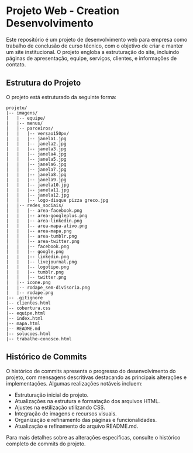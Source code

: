 # Projeto Web - Creation Desenvolvimento

Este repositório é um projeto de desenvolvimento web para empresa como trabalho de conclusão de curso técnico, com o objetivo de criar e manter um site institucional. O projeto engloba a estruturação do site, incluindo páginas de apresentação, equipe, serviços, clientes, e informações de contato.

## Estrutura do Projeto

O projeto está estruturado da seguinte forma:

```
projeto/
|-- imagens/
|   |-- equipe/
|   |-- menus/
|   |-- parceiros/
|   |   |-- versao150px/
|   |   |-- janela1.jpg
|   |   |-- janela2.jpg
|   |   |-- janela3.jpg
|   |   |-- janela4.jpg
|   |   |-- janela5.jpg
|   |   |-- janela6.jpg
|   |   |-- janela7.jpg
|   |   |-- janela8.jpg
|   |   |-- janela9.jpg
|   |   |-- janela10.jpg
|   |   |-- janela11.jpg
|   |   |-- janela12.jpg
|   |   |-- logo-disque pizza greco.jpg
|   |-- redes_sociais/
|   |   |-- area-facebook.png
|   |   |-- area-googleplus.png
|   |   |-- area-linkedin.png
|   |   |-- area-mapa-ativo.png
|   |   |-- area-mapa.png
|   |   |-- area-tumblr.png
|   |   |-- area-twitter.png
|   |   |-- facebook.png
|   |   |-- google.png
|   |   |-- linkedin.png
|   |   |-- livejournal.png
|   |   |-- logotipo.png
|   |   |-- tumblr.png
|   |   |-- twitter.png
|   |-- icone.png
|   |-- rodape_sem-divisoria.png
|   |-- rodape.png
|-- .gitignore
|-- clientes.html
|-- cobertura.css
|-- equipe.html
|-- index.html
|-- mapa.html
|-- README.md
|-- solucoes.html
|-- trabalhe-conosco.html
```

## Histórico de Commits

O histórico de commits apresenta o progresso do desenvolvimento do projeto, com mensagens descritivas destacando as principais alterações e implementações. Algumas realizações notáveis incluem:

- Estruturação inicial do projeto.
- Atualizações na estrutura e formatação dos arquivos HTML.
- Ajustes na estilização utilizando CSS.
- Integração de imagens e recursos visuais.
- Organização e refinamento das páginas e funcionalidades.
- Atualização e refinamento do arquivo README.md.

Para mais detalhes sobre as alterações específicas, consulte o histórico completo de commits do projeto.

